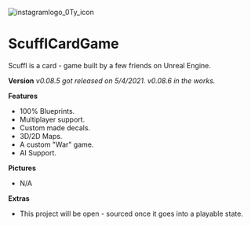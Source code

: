 ![instagramlogo_0Ty_icon](https://user-images.githubusercontent.com/83662366/117080672-5576e480-ad0c-11eb-889f-4f4b9618fa9c.png)
# ScufflCardGame
Scuffl is a card - game built by a few friends on Unreal Engine.

**Version**
*v0.08.5 got released on 5/4/2021.*
*v0.08.6 in the works.*

**Features**
- 100% Blueprints.
- Multiplayer support.
- Custom made decals.
- 3D/2D Maps.
- A custom "War" game.
- AI Support.

**Pictures**
- N/A

**Extras**
- This project will be open - sourced once it goes into a playable state.
